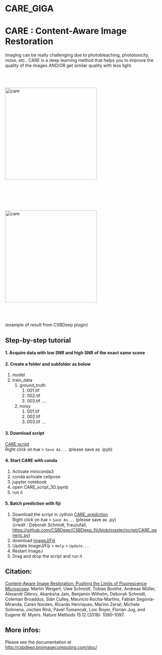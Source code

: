 # CARE_GIGA
# CARE : Content-Aware Image Restoration
Imaging can be really challenging due to photobleaching, phototoxicity, noise, etc.. CARE is a deep learning method that helps you to improve the quality of the images AND/OR get similar quality with less light.

<img src="https://github.com/AlexHego/CARE_GIGA/blob/main/ressource/CARE%20planaria%20RAW.gif%20resampled.gif" width="300" title="care" alt="care" align="left" vspace = "50">
<img src="https://github.com/AlexHego/CARE_GIGA/blob/main/ressource/CARE%20planaria%20prediction.gif" width="300" title="care" alt="care" align="center" vspace = "50">

(example of result from CSBDeep plugin)



## Step-by-step tutorial
#### 1. Acquire data with low SNR and high SNR of the exact same scene 
#### 2. Create a folder and subfolder as below
1. model
2. train_data
    1. ground_truth
         1. 001.tif
         2. 002.tif
         3. 003.tif
         ....
     1. noisy
         1. 001.tif
         2. 002.tif
         3. 003.tif
         ....

#### 3. Download script 
[CARE script](https://github.com/AlexHego/CARE_GIGA/blob/main/Script/CARE_script_3D.ipynb)</br>
Right click on `RaW`  > `Save As...`  (please save as .ipyb)

#### 4. Start CARE with conda
1. Activate miniconda3
2. conda activate cellpose
3. jupyter notebook
4. open CARE_script_3D.ipynb 
5. run it


#### 5. Batch prediction with fiji
1. Download the script in Jython [CARE_prediction](https://github.com/AlexHego/CARE_GIGA/blob/main/Script/CARE_prediction_script_3D.py)
</br> Right click on `RaW`  > `Save As...`  (please save as .py)
</br> (credit : Deborah Schmidt, frauzufall, https://github.com/CSBDeep/CSBDeep_fiji/blob/master/script/CARE_generic.py)
2. download [imageJ/Fiji](https://imagej.net/software/fiji/downloads)
3. Update ImageJ/Fiji > `Help` > `Update...`
4. Restart ImageJ
5. Drag and drop the script and run it 



## Citation:

[Content-Aware Image Restoration: Pushing the Limits of Fluorescence Microscopy](https://www.nature.com/articles/s41592-018-0216-7). Martin Weigert, Uwe Schmidt, Tobias Boothe, Andreas Müller, Alexandr Dibrov, Akanksha Jain, Benjamin Wilhelm, Deborah Schmidt, Coleman Broaddus, Siân Culley, Mauricio Rocha-Martins, Fabián Segovia-Miranda, Caren Norden, Ricardo Henriques, Marino Zerial, Michele Solimena, Jochen Rink, Pavel Tomancak, Loic Royer, Florian Jug, and Eugene W. Myers. Nature Methods 15.12 (2018): 1090–1097.

## More infos:
Please see the documentation at http://csbdeep.bioimagecomputing.com/doc/
